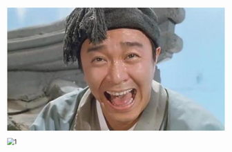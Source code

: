 
![zxc](https://github.com/rocketxiaochouyu/test/blob/master/images/one.png)

<img src="https://ws3.sinaimg.cn//007PZlsily1g3re4c4n1ej30cb0bzago.jpg" alt="1">
